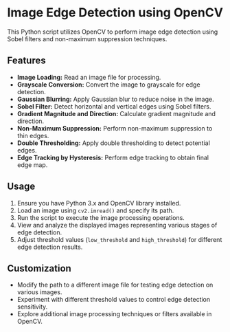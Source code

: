 # Image Edge Detection using OpenCV

This Python script utilizes OpenCV to perform image edge detection using Sobel filters and non-maximum suppression techniques.

## Features

- **Image Loading:** Read an image file for processing.
- **Grayscale Conversion:** Convert the image to grayscale for edge detection.
- **Gaussian Blurring:** Apply Gaussian blur to reduce noise in the image.
- **Sobel Filter:** Detect horizontal and vertical edges using Sobel filters.
- **Gradient Magnitude and Direction:** Calculate gradient magnitude and direction.
- **Non-Maximum Suppression:** Perform non-maximum suppression to thin edges.
- **Double Thresholding:** Apply double thresholding to detect potential edges.
- **Edge Tracking by Hysteresis:** Perform edge tracking to obtain final edge map.

## Usage

1. Ensure you have Python 3.x and OpenCV library installed.
2. Load an image using `cv2.imread()` and specify its path.
3. Run the script to execute the image processing operations.
4. View and analyze the displayed images representing various stages of edge detection.
5. Adjust threshold values (`low_threshold` and `high_threshold`) for different edge detection results.


## Customization

- Modify the path to a different image file for testing edge detection on various images.
- Experiment with different threshold values to control edge detection sensitivity.
- Explore additional image processing techniques or filters available in OpenCV.


